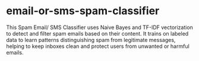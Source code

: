 # email-or-sms-spam-classifier
This Spam Email/ SMS Classifier uses Naive Bayes and TF-IDF vectorization to detect and filter spam emails based on their content. It trains on labeled data to learn patterns distinguishing spam from legitimate messages, helping to keep inboxes clean and protect users from unwanted or harmful emails.
